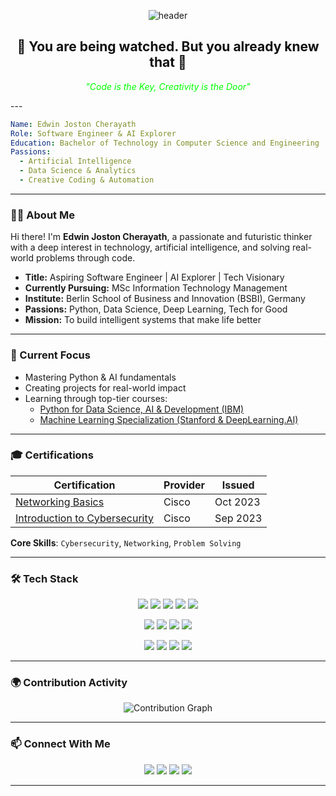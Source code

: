 <p align="center">
  <img src="https://capsule-render.vercel.app/api?type=waving&color=0f0f0f&height=200&section=header&text=EDWIN%20JOSTON%20CHERAYATH&fontSize=40&fontColor=00ff00&animation=fadeIn" alt="header" />
</p>

<h2 align="center" style="color:0f0f0f;">👾  You are being watched. But you already knew that 👾</h2>
<p align="center" style="color:#00ff00;"><i>"Code is the Key, Creativity is the Door"</i></p>
---



```yaml
Name: Edwin Joston Cherayath
Role: Software Engineer & AI Explorer
Education: Bachelor of Technology in Computer Science and Engineering
Passions:
  - Artificial Intelligence
  - Data Science & Analytics
  - Creative Coding & Automation
```

---

### 👨‍💻 About Me

Hi there! I'm **Edwin Joston Cherayath**, a passionate and futuristic thinker with a deep interest in technology, artificial intelligence, and solving real-world problems through code.

- **Title:** Aspiring Software Engineer | AI Explorer | Tech Visionary  
- **Currently Pursuing:** MSc Information Technology Management  
- **Institute:** Berlin School of Business and Innovation (BSBI), Germany  
- **Passions:** Python, Data Science, Deep Learning, Tech for Good  
- **Mission:** To build intelligent systems that make life better  

---

### 🚀 Current Focus

- Mastering Python & AI fundamentals  
- Creating projects for real-world impact  
- Learning through top-tier courses:
  - [Python for Data Science, AI & Development (IBM)](https://www.coursera.org/learn/python-for-applied-data-science-ai)
  - [Machine Learning Specialization (Stanford & DeepLearning.AI)](https://www.coursera.org/specializations/machine-learning-introduction)

---
### 🎓 Certifications

| Certification | Provider | Issued |
|---------------|----------|--------|
| [Networking Basics](https://www.credly.com/badges/70e20dad-5261-4313-a4b8-c52e52d826d5/linked_in_profile?trk=public_profile_see-credential) | Cisco | Oct 2023 |
| [Introduction to Cybersecurity](https://www.credly.com/badges/d709743f-dbff-46cd-b9a8-b9f490791c58/linked_in_profile?trk=public_profile_see-credential) | Cisco | Sep 2023 |

**Core Skills**: `Cybersecurity`, `Networking`, `Problem Solving`

---
### 🛠 Tech Stack

<p align="center">
  <img src="https://img.shields.io/badge/Python-3776AB?style=for-the-badge&logo=python&logoColor=white"/>
  <img src="https://img.shields.io/badge/JavaScript-F7DF1E?style=for-the-badge&logo=javascript&logoColor=black"/>
  <img src="https://img.shields.io/badge/SQL-336791?style=for-the-badge&logo=postgresql&logoColor=white"/>
  <img src="https://img.shields.io/badge/HTML5-E34F26?style=for-the-badge&logo=html5&logoColor=white"/>
  <img src="https://img.shields.io/badge/CSS3-1572B6?style=for-the-badge&logo=css3&logoColor=white"/>
</p>
<p align="center">
  <img src="https://img.shields.io/badge/Pandas-150458?style=for-the-badge&logo=pandas&logoColor=white"/>
  <img src="https://img.shields.io/badge/Numpy-013243?style=for-the-badge&logo=numpy&logoColor=white"/>
  <img src="https://img.shields.io/badge/TensorFlow-FF6F00?style=for-the-badge&logo=tensorflow&logoColor=white"/>
  <img src="https://img.shields.io/badge/Scikit--Learn-F7931E?style=for-the-badge&logo=scikit-learn&logoColor=white"/>
</p>
<p align="center">
  <img src="https://img.shields.io/badge/Git-F05032?style=for-the-badge&logo=git&logoColor=white"/>
  <img src="https://img.shields.io/badge/GitHub-181717?style=for-the-badge&logo=github&logoColor=white"/>
  <img src="https://img.shields.io/badge/Jupyter-F37626?style=for-the-badge&logo=jupyter&logoColor=white"/>
  <img src="https://img.shields.io/badge/VS%20Code-007ACC?style=for-the-badge&logo=visual-studio-code&logoColor=white"/>
</p>

---
### 🌍 Contribution Activity

<p align="center">
  <img src="https://github-readme-activity-graph.vercel.app/graph?username=edwinjostonc&bg_color=0d1117&color=00e7ff&line=00e7ff&point=ffffff&area=true&hide_border=true" alt="Contribution Graph"/>
</p>

---

### 📫 Connect With Me

<p align="center">
  <a href="https://www.linkedin.com/in/edwin-j-cherayath-649540212"><img src="https://img.shields.io/badge/LinkedIn-blue?style=for-the-badge&logo=linkedin&logoColor=white"/></a>
  <a href="https://github.com/edwinjostonc"><img src="https://img.shields.io/badge/GitHub-black?style=for-the-badge&logo=github&logoColor=white"/></a>
  <a href="https://instagram.com/edwinjostonc"><img src="https://img.shields.io/badge/Instagram-E4405F?style=for-the-badge&logo=instagram&logoColor=white"/></a>
  <a href="mailto:edwinjc1999@icloud.com"><img src="https://img.shields.io/badge/Email-8A2BE2?style=for-the-badge&logo=gmail&logoColor=white"/></a>
</p>

---


